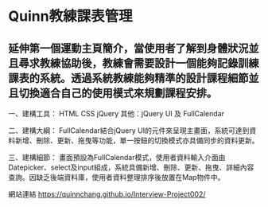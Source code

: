 # Quinn教練課表管理
## 延伸第一個運動主頁簡介，當使用者了解到身體狀況並且尋求教練協助後，教練會需要設計一個能夠記錄訓練課表的系統。透過系統教練能夠精準的設計課程細節並且切換適合自己的使用模式來規劃課程安排。

一、建構工具：
	HTML CSS  jQuery 其他：jQuery UI 及 FullCalendar

二、建構大綱：
	FullCalendar結合jQuery UI的元件來呈現主畫面，系統可達到資料新增、刪除、更新、拖曳等功能，單一按鈕的切換模式亦具備同步的資料更新。

三、建構細節：
	畫面預設為FullCalendar模式，使用者資料輸入介面由Datepicker、select及input組成，系統具備新增、刪除、更新、拖曳、詳細內容查詢。因缺乏後端資料庫，使用者資料整理排序後放置在Map物件中。
	
網站連結 https://quinnchang.github.io/Interview-Project002/
